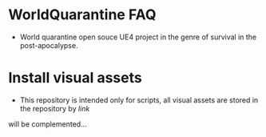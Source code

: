 # WorldQuarantine FAQ

- World quarantine open souce UE4 project in the genre of survival in the post-apocalypse. 

# Install visual assets 
- This repository is intended only for scripts, all visual assets are stored in the repository by *link*

will be complemented...